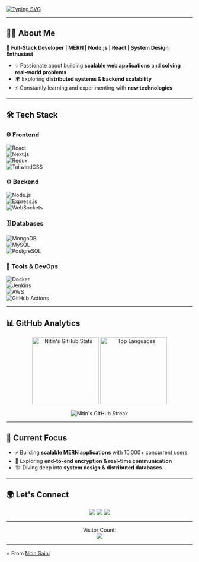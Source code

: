 <!-- Typing Animation -->
[![Typing SVG](https://readme-typing-svg.demolab.com?font=Fira+Code&pause=1000&color=00F7FF&center=true&vCenter=true&width=500&lines=Hi+there%2C+I'm+Nitin+Saini+%F0%9F%91%8B;Full+Stack+Developer;MERN+Stack+Enthusiast;System+Design+Learner;Always+Learning+New+Things)](https://git.io/typing-svg)

---

## 👨‍💻 About Me  

🚀 **Full-Stack Developer | MERN | Node.js | React | System Design Enthusiast**  

- 💡 Passionate about building **scalable web applications** and **solving real-world problems**  
- 🌍 Exploring **distributed systems & backend scalability**  
- ⚡ Constantly learning and experimenting with **new technologies**  

---

## 🛠️ Tech Stack  

### 🌐 Frontend  
![React](https://img.shields.io/badge/React-20232A?style=for-the-badge&logo=react&logoColor=61DAFB)  
![Next.js](https://img.shields.io/badge/Next.js-000000?style=for-the-badge&logo=nextdotjs&logoColor=white)  
![Redux](https://img.shields.io/badge/Redux-593D88?style=for-the-badge&logo=redux&logoColor=white)  
![TailwindCSS](https://img.shields.io/badge/Tailwind_CSS-38B2AC?style=for-the-badge&logo=tailwind-css&logoColor=white)  

### ⚙️ Backend  
![Node.js](https://img.shields.io/badge/Node.js-43853D?style=for-the-badge&logo=node.js&logoColor=white)  
![Express.js](https://img.shields.io/badge/Express.js-404D59?style=for-the-badge)  
![WebSockets](https://img.shields.io/badge/WebSockets-333333?style=for-the-badge&logo=socket.io&logoColor=white)  

### 🗄️ Databases  
![MongoDB](https://img.shields.io/badge/MongoDB-4EA94B?style=for-the-badge&logo=mongodb&logoColor=white)  
![MySQL](https://img.shields.io/badge/MySQL-005C84?style=for-the-badge&logo=mysql&logoColor=white)  
![PostgreSQL](https://img.shields.io/badge/PostgreSQL-316192?style=for-the-badge&logo=postgresql&logoColor=white)  

### 🔧 Tools & DevOps  
![Docker](https://img.shields.io/badge/Docker-2496ED?style=for-the-badge&logo=docker&logoColor=white)  
![Jenkins](https://img.shields.io/badge/Jenkins-D24939?style=for-the-badge&logo=jenkins&logoColor=white)  
![AWS](https://img.shields.io/badge/AWS-232F3E?style=for-the-badge&logo=amazonaws&logoColor=white)  
![GitHub Actions](https://img.shields.io/badge/GitHub_Actions-2088FF?style=for-the-badge&logo=github-actions&logoColor=white)  

---

## 📊 GitHub Analytics  

<p align="center">
  <img src="https://github-readme-stats.vercel.app/api?username=nitin-17&show_icons=true&theme=tokyonight&hide_border=true" alt="Nitin's GitHub Stats" height="180px"/>
  <img src="https://github-readme-stats.vercel.app/api/top-langs/?username=nitin-17&layout=compact&theme=tokyonight&hide_border=true" alt="Top Languages" height="180px"/>
</p>  

<p align="center">
  <img src="https://github-readme-streak-stats.herokuapp.com/?user=nitin-17&theme=tokyonight&hide_border=true" alt="Nitin's GitHub Streak"/>
</p>

---

## 🌱 Current Focus  

- ⚡ Building **scalable MERN applications** with 10,000+ concurrent users  
- 🔐 Exploring **end-to-end encryption & real-time communication**  
- 🏗️ Diving deep into **system design & distributed databases**  

---

## 🌍 Let's Connect  

<p align="center">
  <a href="https://www.linkedin.com/in/i-nitin-saini/"><img src="https://img.shields.io/badge/LinkedIn-0077B5?style=for-the-badge&logo=linkedin&logoColor=white"/></a>
  <a href="mailto:saininitin952@example.com"><img src="https://img.shields.io/badge/Email-D14836?style=for-the-badge&logo=gmail&logoColor=white"/></a>
  <a href="https://i-nitin-saini.vercel.app/"><img src="https://img.shields.io/badge/Portfolio-000000?style=for-the-badge&logo=vercel&logoColor=white"/></a>
</p>  

---

<p align="center"> 
  Visitor Count: <br>
  <img src="https://profile-counter.glitch.me/nitin-17/count.svg" />
</p>

---

⭐️ From [Nitin Saini](https://github.com/nitin-17)  
